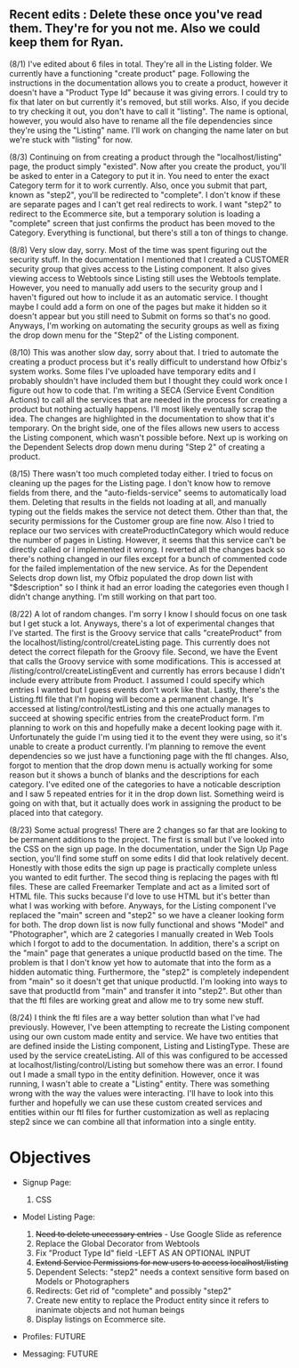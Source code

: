 ## Recent edits : Delete these once you've read them. They're for you not me. Also we could keep them for Ryan.
(8/1)
I've edited about 6 files in total. They're all in the Listing folder. We currently have a functioning "create product" page. Following the instructions in the documentation allows you to create a product, however it doesn't have a "Product Type Id" because it was giving errors. I could try to fix that later on but currently it's removed, but still works. Also, if you decide to try checking it out, you don't have to call it "listing". The name is optional, however, you would also have to rename all the file dependencies since they're using the "Listing" name. I'll work on changing the name later on but we're stuck with "listing" for now.

(8/3)
Continuing on from creating a product through the "localhost/listing" page, the product simply "existed". Now after you create the product, you'll be asked to enter in a Category to put it in. You need to enter the exact Category term for it to work currently. Also, once you submit that part, known as "step2", you'll be redirected to "complete". I don't know if these are separate pages and I can't get real redirects to work. I want "step2" to redirect to the Ecommerce site, but a temporary solution is loading a "complete" screen that just confirms the product has been moved to the Category. Everything is functional, but there's still a ton of things to change.

(8/8)
Very slow day, sorry. Most of the time was spent figuring out the security stuff. In the documentation I mentioned that I created a CUSTOMER security group that gives access to the Listing component. It also gives viewing access to Webtools since Listing still uses the Webtools template. However, you need to manually add users to the security group and I haven't figured out how to include it as an automatic service. I thought maybe I could add a form on one of the pages but make it hidden so it doesn't appear but you still need to Submit on forms so that's no good. Anyways, I'm working on automating the security groups as well as fixing the drop down menu for the "Step2" of the Listing component.

(8/10)
This was another slow day, sorry about that. I tried to automate the creating a product process but it's really difficult to understand how Ofbiz's system works. Some files I've uploaded have temporary edits and I probably shouldn't have included them but I thought they could work once I figure out how to code that. I'm writing a SECA (Service Event Condition Actions) to call all the services that are needed in the process for creating a product but nothing actually happens. I'll most likely eventually scrap the idea. The changes are highlighted in the documentation to show that it's temporary. On the bright side, one of the files allows new users to access the Listing component, which wasn't possible before. Next up is working on the Dependent Selects drop down menu during "Step 2" of creating a product.

(8/15)
There wasn't too much completed today either. I tried to focus on cleaning up the pages for the Listing page. I don't know how to remove fields from there, and the "auto-fields-service" seems to automatically load them. Deleting that results in the fields not loading at all, and manually typing out the fields makes the service not detect them. Other than that, the security permissions for the Customer group are fine now. Also I tried to replace our two services with createProductInCategory which would reduce the number of pages in Listing. However, it seems that this service can't be directly called or I implemented it wrong. I reverted all the changes back so there's nothing changed in our files except for a bunch of commented code for the failed implementation of the new service. As for the Dependent Selects drop down list, my Ofbiz populated the drop down list with "$description" so I think it had an error loading the categories even though I didn't change anything. I'm still working on that part too.

(8/22)
A lot of random changes. I'm sorry I know I should focus on one task but I get stuck a lot. Anyways, there's a lot of experimental changes that I've started. The first is the Groovy service that calls "createProduct" from the localhost/listing/control/createListing page. This currently does not detect the correct filepath for the Groovy file. Second, we have the Event that calls the Groovy service with some modifications. This is accessed at /listing/control/createListingEvent and currently has errors because I didn't include every attribute from Product. I assumed I could specify which entries I wanted but I guess events don't work like that. Lastly, there's the Listing.ftl file that I'm hoping will become a permanent change. It's accessed at listing/control/testListing and this one actually manages to succeed at showing specific entries from the createProduct form. I'm planning to work on this and hopefully make a decent looking page with it. Unfortunately the guide I'm using tied it to the event they were using, so it's unable to create a product currently. I'm planning to remove the event dependencies so we just have a functioning page with the ftl changes. Also, forgot to mention that the drop down menu is actually working for some reason but it shows a bunch of blanks and the descriptions for each category. I've edited one of the categories to have a noticable description and I saw 5 repeated entries for it in the drop down list. Something weird is going on with that, but it actually does work in assigning the product to be placed into that category.

(8/23)
Some actual progress! There are 2 changes so far that are looking to be permanent additions to the project. The first is small but I've looked into the CSS on the sign up page. In the documentation, under the Sign Up Page section, you'll find some stuff on some edits I did that look relatively decent. Honestly with those edits the sign up page is practically complete unless you wanted to edit further. The secod thing is replacing the pages with ftl files. These are called Freemarker Template and act as a limited sort of HTML file. This sucks because I'd love to use HTML but it's better than what I was working with before. Anyways, for the Listing component I've replaced the "main" screen and "step2" so we have a cleaner looking form for both. The drop down list is now fully functional and shows "Model" and "Photographer", which are 2 categories I manually created in Web Tools which I forgot to add to the documentation. In addition, there's a script on the "main" page that generates a unique productId based on the time. The problem is that I don't know yet how to automate that into the form as a hidden automatic thing. Furthermore, the "step2" is completely independent from "main" so it doesn't get that unique productId. I'm looking into ways to save that productId from "main" and transfer it into "step2". But other than that the ftl files are working great and allow me to try some new stuff.

(8/24)
I think the ftl files are a way better solution than what I've had previously. However, I've been attempting to recreate the Listing component using our own custom made entity and service. We have two entities that are defined inside the Listing component, Listing and ListingType. These are used by the service createListing. All of this was configured to be accessed at localhost/listing/control/Listing but somehow there was an error. I found out I made a small typo in the entity definition. However, once it was running, I wasn't able to create a "Listing" entity. There was something wrong with the way the values were interacting. I'll have to look into this further and hopefully we can use these custom created services and entities within our ftl files for further customization as well as replacing step2 since we can combine all that information into a single entity.


# Objectives

* Signup Page:
  1. CSS

* Model Listing Page:
  1. ~~Need to delete unecessary entries~~ - Use Google Slide as reference
  2. Replace the Global Decorator from Webtools
  3. Fix "Product Type Id" field -LEFT AS AN OPTIONAL INPUT
  4. ~~Extend Service Permissions for new users to access localhost/listing~~ 
  5. Dependent Selects: "step2" needs a context sensitive form based on Models or Photographers
  6. Redirects: Get rid of "complete" and possibly "step2"
  7. Create new entity to replace the Product entity since it refers to inanimate objects and not human beings
  8. Display listings on Ecommerce site.

* Profiles: FUTURE

* Messaging: FUTURE

